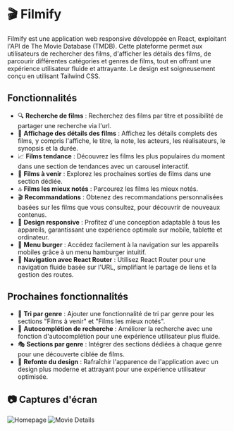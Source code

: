 # 🎬 Filmify

Filmify est une application web responsive développée en React, exploitant l'API de The Movie Database (TMDB). Cette plateforme permet aux utilisateurs de rechercher des films, d'afficher les détails des films, de parcourir différentes catégories et genres de films, tout en offrant une expérience utilisateur fluide et attrayante. Le design est soigneusement conçu en utilisant Tailwind CSS.

## Fonctionnalités

- 🔍 **Recherche de films** : Recherchez des films par titre et possibilité de partager une recherche via l'url.
- 🎥 **Affichage des détails des films** : Affichez les détails complets des films, y compris l'affiche, le titre, la note, les acteurs, les réalisateurs, le synopsis et la durée.
- 📈 **Films tendance** : Découvrez les films les plus populaires du moment dans une section de tendances avec un carousel interactif.
- 📆 **Films à venir** : Explorez les prochaines sorties de films dans une section dédiée.
- 🔝 **Films les mieux notés** : Parcourez les films les mieux notés.
- 🎬 **Recommandations** : Obtenez des recommandations personnalisées basées sur les films que vous consultez, pour découvrir de nouveaux contenus.
- 📱 **Design responsive** : Profitez d'une conception adaptable à tous les appareils, garantissant une expérience optimale sur mobile, tablette et ordinateur.
- 🍔 **Menu burger** : Accédez facilement à la navigation sur les appareils mobiles grâce à un menu hamburger intuitif.
- 🔗 **Navigation avec React Router** : Utilisez React Router pour une navigation fluide basée sur l'URL, simplifiant le partage de liens et la gestion des routes.

## Prochaines fonctionnalités

- 🔄 **Tri par genre** : Ajouter une fonctionnalité de tri par genre pour les sections "Films à venir" et "Films les mieux notés".
- 🌟 **Autocomplétion de recherche** : Améliorer la recherche avec une fonction d'autocomplétion pour une expérience utilisateur plus fluide.
- 🎭 **Sections par genre** : Intégrer des sections dédiées à chaque genre pour une découverte ciblée de films.
- 🎨 **Refonte du design** : Rafraîchir l'apparence de l'application avec un design plus moderne et attrayant pour une expérience utilisateur optimisée.

## 📷 Captures d'écran

![Homepage](https://i.ibb.co/mGt7kBr/screencapture-filmify-git-main-qlexisps-projects-vercel-app-2024-05-31-14-59-56.png)
![Movie Details](https://i.ibb.co/xzPrwDv/screencapture-filmify-git-main-qlexisps-projects-vercel-app-movie-550-2024-05-31-15-01-41.png)
